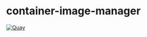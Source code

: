 # container-image-manager

[![Quay](https://img.shields.io/badge/Quay-osism%2Fmanager-blue.svg)](https://quay.io/repository/osism/manager)
